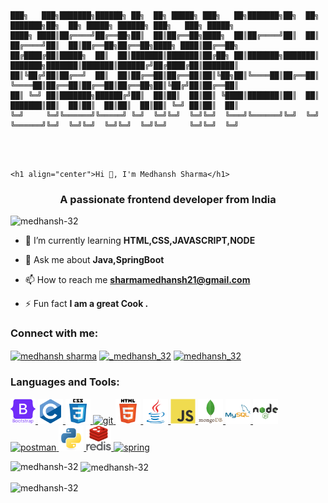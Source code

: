 ```


███╗   ███╗███████╗██████╗ ██╗  ██╗ █████╗ ███╗   ██╗███████╗██╗  ██╗    ███████╗██╗  ██╗ █████╗ ██████╗ ███╗   ███╗ █████╗ 
████╗ ████║██╔════╝██╔══██╗██║  ██║██╔══██╗████╗  ██║██╔════╝██║  ██║    ██╔════╝██║  ██║██╔══██╗██╔══██╗████╗ ████║██╔══██╗
██╔████╔██║█████╗  ██║  ██║███████║███████║██╔██╗ ██║███████╗███████║    ███████╗███████║███████║██████╔╝██╔████╔██║███████║
██║╚██╔╝██║██╔══╝  ██║  ██║██╔══██║██╔══██║██║╚██╗██║╚════██║██╔══██║    ╚════██║██╔══██║██╔══██║██╔══██╗██║╚██╔╝██║██╔══██║
██║ ╚═╝ ██║███████╗██████╔╝██║  ██║██║  ██║██║ ╚████║███████║██║  ██║    ███████║██║  ██║██║  ██║██║  ██║██║ ╚═╝ ██║██║  ██║
╚═╝     ╚═╝╚══════╝╚═════╝ ╚═╝  ╚═╝╚═╝  ╚═╝╚═╝  ╚═══╝╚══════╝╚═╝  ╚═╝    ╚══════╝╚═╝  ╚═╝╚═╝  ╚═╝╚═╝  ╚═╝╚═╝     ╚═╝╚═╝  ╚═╝

                                                                                                                        
```


                                                                                                                         <h1 align="center">Hi 👋, I'm Medhansh Sharma</h1>
<h3 align="center">A passionate frontend developer from India</h3>

<p align="left"> <img src="https://komarev.com/ghpvc/?username=medhansh-32&label=Profile%20views&color=0e75b6&style=flat" alt="medhansh-32" /> </p>

- 🌱 I’m currently learning **HTML,CSS,JAVASCRIPT,NODE**

- 💬 Ask me about **Java,SpringBoot**

- 📫 How to reach me **sharmamedhansh21@gmail.com**

- ⚡ Fun fact **I am a great Cook .**

<h3 align="left">Connect with me:</h3>
<p align="left">
<a href="https://linkedin.com/in/medhansh sharma" target="blank"><img align="center" src="https://raw.githubusercontent.com/rahuldkjain/github-profile-readme-generator/master/src/images/icons/Social/linked-in-alt.svg" alt="medhansh sharma" height="30" width="40" /></a>
<a href="https://instagram.com/_medhansh_32" target="blank"><img align="center" src="https://raw.githubusercontent.com/rahuldkjain/github-profile-readme-generator/master/src/images/icons/Social/instagram.svg" alt="_medhansh_32" height="30" width="40" /></a>
<a href="https://www.leetcode.com/medhansh_32" target="blank"><img align="center" src="https://raw.githubusercontent.com/rahuldkjain/github-profile-readme-generator/master/src/images/icons/Social/leet-code.svg" alt="medhansh_32" height="30" width="40" /></a>
</p>

<h3 align="left">Languages and Tools:</h3>
<p align="left"> <a href="https://getbootstrap.com" target="_blank" rel="noreferrer"> <img src="https://raw.githubusercontent.com/devicons/devicon/master/icons/bootstrap/bootstrap-plain-wordmark.svg" alt="bootstrap" width="40" height="40"/> </a> <a href="https://www.cprogramming.com/" target="_blank" rel="noreferrer"> <img src="https://raw.githubusercontent.com/devicons/devicon/master/icons/c/c-original.svg" alt="c" width="40" height="40"/> </a> <a href="https://www.w3schools.com/css/" target="_blank" rel="noreferrer"> <img src="https://raw.githubusercontent.com/devicons/devicon/master/icons/css3/css3-original-wordmark.svg" alt="css3" width="40" height="40"/> </a> <a href="https://git-scm.com/" target="_blank" rel="noreferrer"> <img src="https://www.vectorlogo.zone/logos/git-scm/git-scm-icon.svg" alt="git" width="40" height="40"/> </a> <a href="https://www.w3.org/html/" target="_blank" rel="noreferrer"> <img src="https://raw.githubusercontent.com/devicons/devicon/master/icons/html5/html5-original-wordmark.svg" alt="html5" width="40" height="40"/> </a> <a href="https://www.java.com" target="_blank" rel="noreferrer"> <img src="https://raw.githubusercontent.com/devicons/devicon/master/icons/java/java-original.svg" alt="java" width="40" height="40"/> </a> <a href="https://developer.mozilla.org/en-US/docs/Web/JavaScript" target="_blank" rel="noreferrer"> <img src="https://raw.githubusercontent.com/devicons/devicon/master/icons/javascript/javascript-original.svg" alt="javascript" width="40" height="40"/> </a> <a href="https://www.mongodb.com/" target="_blank" rel="noreferrer"> <img src="https://raw.githubusercontent.com/devicons/devicon/master/icons/mongodb/mongodb-original-wordmark.svg" alt="mongodb" width="40" height="40"/> </a> <a href="https://www.mysql.com/" target="_blank" rel="noreferrer"> <img src="https://raw.githubusercontent.com/devicons/devicon/master/icons/mysql/mysql-original-wordmark.svg" alt="mysql" width="40" height="40"/> </a> <a href="https://nodejs.org" target="_blank" rel="noreferrer"> <img src="https://raw.githubusercontent.com/devicons/devicon/master/icons/nodejs/nodejs-original-wordmark.svg" alt="nodejs" width="40" height="40"/> </a> <a href="https://postman.com" target="_blank" rel="noreferrer"> <img src="https://www.vectorlogo.zone/logos/getpostman/getpostman-icon.svg" alt="postman" width="40" height="40"/> </a> <a href="https://www.python.org" target="_blank" rel="noreferrer"> <img src="https://raw.githubusercontent.com/devicons/devicon/master/icons/python/python-original.svg" alt="python" width="40" height="40"/> </a> <a href="https://redis.io" target="_blank" rel="noreferrer"> <img src="https://raw.githubusercontent.com/devicons/devicon/master/icons/redis/redis-original-wordmark.svg" alt="redis" width="40" height="40"/> </a> <a href="https://spring.io/" target="_blank" rel="noreferrer"> <img src="https://www.vectorlogo.zone/logos/springio/springio-icon.svg" alt="spring" width="40" height="40"/> </a> </p>

<p><img align="left" src="https://github-readme-stats.vercel.app/api/top-langs?username=medhansh-32&show_icons=true&locale=en&layout=compact" alt="medhansh-32" /></p>

<p>&nbsp;<img align="center" src="https://github-readme-stats.vercel.app/api?username=medhansh-32&show_icons=true&locale=en" alt="medhansh-32" /></p>

<p><img align="center" src="https://github-readme-streak-stats.herokuapp.com/?user=medhansh-32&" alt="medhansh-32" /></p>

